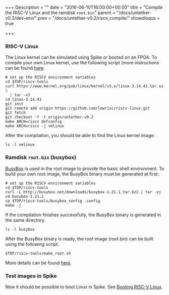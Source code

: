 +++
Description = ""
date = "2016-06-10T16:00:00+00:00"
title = "Compile the RISC-V Linux and the ramdisk `root.bin`"
parent = "/docs/untether-v0.2/dev-env/"
prev = "/docs/untether-v0.2/riscv_compile/"
showdisqus = true

+++

<a name="linux"></a>
### RISC-V Linux

The Linux kernel can be simulated using Spike or booted on an FPGA. To
compile your own Linux kernel, use the following script (more instructions
can be found [here](https://github.com/riscv/riscv-linux#linuxrisc-v):

    # set up the RISCV environment variables
    cd $TOP/riscv-tools
    curl https://www.kernel.org/pub/linux/kernel/v3.x/linux-3.14.41.tar.xz \
      | tar -xJ
    cd linux-3.14.41
    git init
    git remote add origin https://github.com/lowrisc/riscv-linux.git
    git fetch
    git checkout -f -t origin/untether-v0.2
    make ARCH=riscv defconfig
    make ARCH=riscv -j vmlinux

After the compilation, you should be able to find the Linux kernel image:

    ls -l vmlinux


<a name="busybox"></a>
### Ramdisk `root.bin` (busybox)

[BusyBox](www.busybox.net) is used in the root image to provide the
basic shell environment. To build your own root image, the BusyBox
binary must be generated at first:

    # set up the RISCV environment variables
    cd $TOP/riscv-tools
    curl -L http://busybox.net/downloads/busybox-1.21.1.tar.bz2 | tar -xj
    cd busybox-1.21.1
    cp $TOP/riscv-tools/busybox_config .config
    make -j

If the compilation finishes successfully, the BusyBox binary is generated in the same directory.

    ls -l busybox

After the BusyBox binary is ready, the root image (root.bin) can be
built using the following script: 

    $TOP/riscv-tools/make_root.sh

More details can be found [here](https://github.com/riscv/riscv-tools).

### Test images in Spike

Now it should be possible to boot Linux in Spike. See [Booting RISC-V 
Linux](../spike#spike-boot).
